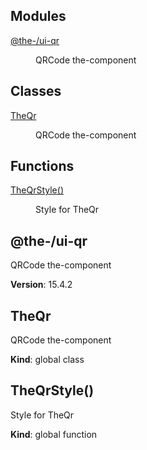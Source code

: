 <!--- Code generated by @the-/script-doc. DO NOT EDIT. -->

## Modules

<dl>
<dt><a href="#module_@the-/ui-qr">@the-/ui-qr</a></dt>
<dd><p>QRCode the-component</p>
</dd>
</dl>

## Classes

<dl>
<dt><a href="#TheQr">TheQr</a></dt>
<dd><p>QRCode the-component</p>
</dd>
</dl>

## Functions

<dl>
<dt><a href="#TheQrStyle">TheQrStyle()</a></dt>
<dd><p>Style for TheQr</p>
</dd>
</dl>

<a name="module_@the-/ui-qr"></a>

## @the-/ui-qr
QRCode the-component

**Version**: 15.4.2  
<a name="TheQr"></a>

## TheQr
QRCode the-component

**Kind**: global class  
<a name="TheQrStyle"></a>

## TheQrStyle()
Style for TheQr

**Kind**: global function  
